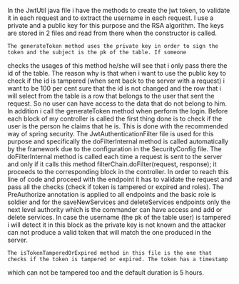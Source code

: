 In the JwtUtil java file i have the methods to create the jwt token, to validate it in each request and to extract the username
in each request. I use a private and a public key for this purpose and the RSA algorithm. The keys are stored in 2 files
and read from there when the constructor is called.

    The generateToken method uses the private key in order to sign the token and the subject is the pk of the table. If someone
checks the usages of this method he/she will see that i only pass there the id of the table. The reason why is that when i want
to use the public key to check if the id is tampered (when sent back to the server with a request) i want to be 100 per cent
sure that the id is not changed and the row that i will select from the table is a row that belongs to the user that sent the request.
So no user can have access to the data that do not belong to him. In addition i call the generateToken method when perform the login.
Before each block of my controller is called the first thing done is to check if the user is the person he claims that he is. 
This is done with the recommended way of spring security. The JwtAuthenticationFilter file is used for this purpose and specifically
the doFilterInternal method is called automatically by the framework due to the configuration in the SecurityConfig file. The doFilterInternal
method is called each time a request is sent to the server and only if it calls this method  filterChain.doFilter(request, response); it proceeds to the
corresponding block in the controller. In order to reach this line of code and proceed with the endpoint it has to validate the request and pass all
the checks (check if token is tampered or expired and roles). The PreAuthorize annotation is applied to all endpoints and the basic role is soldier and
for the saveNewServices and deleteServices endpoints only the next level authority which is the commander can have access and add or delete services. 
In case the username (the pk of the table user) is tampered i will detect it in this block as the private key is not known and the attacker can not produce a valid token 
that will match the one produced in the server.

    The isTokenTamperedOrExpired method in this file is the one that checks if the token is tampered or expired. The token has a timestamp
  which can not be tampered too and the default duration is 5 hours.
